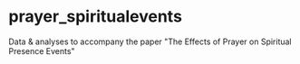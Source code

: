 # prayer_spiritualevents
Data &amp; analyses to accompany the paper "The Effects of Prayer on Spiritual Presence Events"
